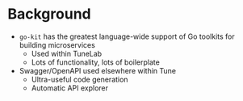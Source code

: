 
# Background

- `go-kit` has the greatest language-wide support of Go toolkits for building microservices
	- Used within TuneLab
	- Lots of functionality, lots of boilerplate
- Swagger/OpenAPI used elsewhere within Tune
	- Ultra-useful code generation
	- Automatic API explorer


